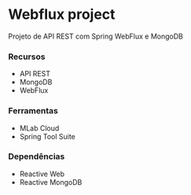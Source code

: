 # Webflux project
 Projeto de API REST com Spring WebFlux e MongoDB

### Recursos
- API REST 
- MongoDB
- WebFlux

### Ferramentas 
- MLab Cloud
- Spring Tool Suite

### Dependências
- Reactive Web
- Reactive MongoDB
